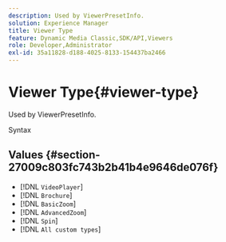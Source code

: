 ```yaml
---
description: Used by ViewerPresetInfo.
solution: Experience Manager
title: Viewer Type
feature: Dynamic Media Classic,SDK/API,Viewers
role: Developer,Administrator
exl-id: 35a11828-d188-4025-8133-154437ba2466
---
```

# Viewer Type{#viewer-type}

Used by ViewerPresetInfo.

 Syntax 

## Values {#section-27009c803fc743b2b41b4e9646de076f}

* [!DNL `VideoPlayer`] 
* [!DNL `Brochure`] 
* [!DNL `BasicZoom`] 
* [!DNL `AdvancedZoom`] 
* [!DNL `Spin`] 
* [!DNL `All custom types`]
